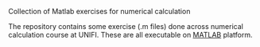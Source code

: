 
Collection of Matlab exercises for numerical calculation

The repository contains some exercise (.m files) done across numerical calculation course at UNIFI. These are all executable on [MATLAB](https://www.mathworks.com/products/matlab.html) platform.

